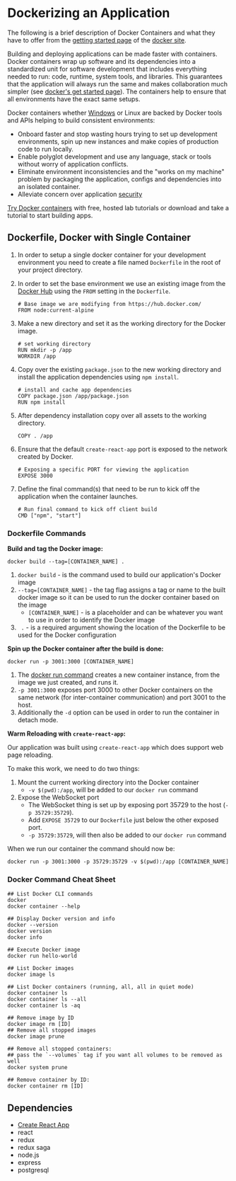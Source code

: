 # Dockerizing an Application

The following is a brief description of Docker Containers and what they have to offer from the [getting started page](https://www.docker.com/get-started) of the [docker site](https://www.docker.com).

Building and deploying applications can be made faster with containers. Docker containers wrap up software and its dependencies into a standardized unit for software development that includes everything needed to run: code, runtime, system tools, and libraries. This guarantees that the application will always run the same and makes collaboration much simpler (see [docker's get started page](https://www.docker.com/get-started)). The containers help to ensure that all environments have the exact same setups.

Docker containers whether [Windows](https://www.docker.com/products/windows-containers) or Linux are backed by Docker tools and APIs helping to build consistent environments:

- Onboard faster and stop wasting hours trying to set up development environments, spin up new instances and make copies of production code to run locally.
- Enable polyglot development and use any language, stack or tools without worry of application conflicts.
- Eliminate environment inconsistencies and the "works on my machine" problem by packaging the application, configs and dependencies into an isolated container.
- Alleviate concern over application [security](https://www.docker.com/products/security)

[Try Docker containers](https://www.docker.com/get-started) with free, hosted lab tutorials or download and take a tutorial to start building apps.

## Dockerfile, Docker with Single Container

1. In order to setup a single docker container for your development environment you need to create a file named `Dockerfile` in the root of your project directory.

1. In order to set the base environment we use an existing image from the [Docker Hub](https://hub.docker.com) using the `FROM` setting in the `Dockerfile`.

    ```
    # Base image we are modifying from https://hub.docker.com/
    FROM node:current-alpine
    ```

1. Make a new directory and set it as the working directory for the Docker image.

    ```
    # set working directory
    RUN mkdir -p /app
    WORKDIR /app
    ```

1. Copy over the existing `package.json` to the new working directory and install the application dependencies using `npm install`.

    ```
    # install and cache app dependencies
    COPY package.json /app/package.json
    RUN npm install
    ```

1. After dependency installation copy over all assets to the working directory.

    ```
    COPY . /app
    ```

1. Ensure that the default `create-react-app` port is exposed to the network created by Docker.

    ```
    # Exposing a specific PORT for viewing the application
    EXPOSE 3000
    ```

1. Define the final command(s) that need to be run to kick off the application when the container launches.

    ```
    # Run final command to kick off client build
    CMD ["npm", "start"]
    ```


### Dockerfile Commands

**Build and tag the Docker image:**

`docker build --tag=[CONTAINER_NAME] .`

1. `docker build` - is the command used to build our application's Docker image
1. `--tag=[CONTAINER_NAME]` - the tag flag assigns a tag or name to the built docker image so it can be used to run the docker container based on the image
    - `[CONTAINER_NAME]` - is a placeholder and can be whatever you want to use in order to identify the Docker image
1. ` .` - is a required argument showing the location of the Dockerfile to be used for the Docker configuration

**Spin up the Docker container after the build is done:**

`docker run -p 3001:3000 [CONTAINER_NAME]`

1. The [docker run command](https://docs.docker.com/engine/reference/commandline/run/) creates a new container instance, from the image we just created, and runs it.
1. `-p 3001:3000` exposes port 3000 to other Docker containers on the same network (for inter-container communication) and port 3001 to the host.
1. Additionally the `-d` option can be used in order to run the container in detach mode.

**Warm Reloading with `create-react-app`:**

Our application was built using `create-react-app` which does support web page reloading. 

To make this work, we need to do two things:
1. Mount the current working directory into the Docker container
    - `-v $(pwd):/app`, will be added to our `docker run` command
2. Expose the WebSocket port
    - The WebSocket thing is set up by exposing port 35729 to the host (`-p 35729:35729`).
    - Add `EXPOSE 35729` to our `Dockerfile` just below the other exposed port.
    - `-p 35729:35729`, will then also be added to our `docker run` command

When we run our container the command should now be:

`docker run -p 3001:3000 -p 35729:35729 -v $(pwd):/app [CONTAINER_NAME]`


### Docker Command Cheat Sheet

```
## List Docker CLI commands
docker
docker container --help

## Display Docker version and info
docker --version
docker version
docker info

## Execute Docker image
docker run hello-world

## List Docker images
docker image ls

## List Docker containers (running, all, all in quiet mode)
docker container ls
docker container ls --all
docker container ls -aq

## Remove image by ID
docker image rm [ID]
## Remove all stopped images
docker image prune

## Remove all stopped containers:
## pass the `--volumes` tag if you want all volumes to be removed as well
docker system prune

## Remove container by ID:
docker container rm [ID]

```

## Dependencies

- [Create React App](https://github.com/facebook/create-react-app)
- react
- redux
- redux saga
- node.js
- express
- postgresql
